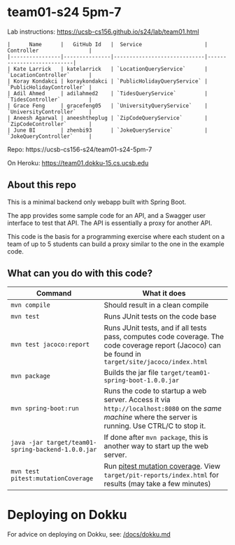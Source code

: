 # team01-s24 5pm-7

Lab instructions: <https://ucsb-cs156.github.io/s24/lab/team01.html>

```
|      Name      |   GitHub Id   |  Service                    | Controller                |
|----------------|---------------|-----------------------------|---------------------------|
| Kate Larrick   | katelarrick   | `LocationQueryService`      | `LocationController`      |
| Koray Kondakci | koraykondakci | `PublicHolidayQueryService` | `PublicHolidayController` |
| Adil Ahmed     | adilahmed2    | `TidesQueryService`         | `TidesController`         |
| Grace Feng     | gracefeng05   | `UniversityQueryService`    | `UniversityController`    |
| Aneesh Agarwal | aneeshtheplug | `ZipCodeQueryService`       | `ZipCodeController`       |
| June BI        | zhenbi93      | `JokeQueryService`          | `JokeQueryController`     |
```

Repo: https://ucsb-cs156-s24/team01-s24-5pm-7

On Heroku: https://team01.dokku-15.cs.ucsb.edu

## About this repo

This is a minimal backend only webapp built with Spring Boot.

The app provides some sample code for an API, and a Swagger user interface
to test that API.  The API is essentially a proxy for another API.

This code is the basis for a programming exercise where each student on a
team of up to 5 students can build a proxy similar to the one in the example code.

## What can you do with this code?

| Command | What it does   |
|----------|---------------------------------------|
| `mvn compile` | Should result in a clean compile |
| `mvn test` | Runs JUnit tests on the code base |
| `mvn test jacoco:report` | Runs JUnit tests, and if all tests pass, computes code coverage.  The code coverage report (Jacoco) can be found in `target/site/jacoco/index.html` |
| `mvn package` | Builds the jar file `target/team01-spring-boot-1.0.0.jar` |
| `mvn spring-boot:run` | Runs the code to startup a web server.  Access it via `http://localhost:8080` on the *same machine* where the server is running.  Use CTRL/C to stop it. |
| `java -jar target/team01-spring-backend-1.0.0.jar` | If done after `mvn package`, this is another way to start up the web server.|
| `mvn test pitest:mutationCoverage` | Run [pitest mutation coverage](https://pitest.org).  View `target/pit-reports/index.html` for results (may take a few minutes)|

# Deploying on Dokku

For advice on deploying on Dokku, see: [/docs/dokku.md](/docs/dokku.md)

